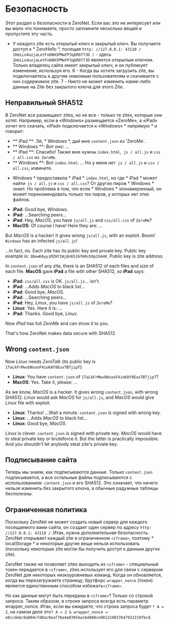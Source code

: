 # Безопасность

Этот раздел о безопасности в ZeroNet. Если вас это не интересует или вы мало что понимаете, просто запомните несколько вещей и пропустите эту часть.

- У каждого zite есть открытый ключ и закрытый ключ. Вы получаете доступ к * ZeroHello *, посещая `http: //127.0.0.1: 43110 / 1HeLLo4uzjaLetFx6NH3PMwFP3qbRbTf3D /` - здесь `1HeLLo4uzjaLetFx6NH3PMwFP3qbRbTf3D` является открытым ключом. Только владелец сайта имеет закрытый ключ, и он публикует изменения, используя его. 6 - Когда вы хотите загрузить zite, вы подключаетесь к другим знакомым пользователям и скачиваете с них содержимое zite. 7 - Никто не может изменить какие-либо данные на Zite без закрытого ключа для этого Zite.


## Неправильный SHA512

В ZeroNet все размещают zites, но не все - только те zites, которые они хотят. Например, если в «Windows» размещается «ZeroMe», а «iPad» хочет его скачать, «iPad» подключается к «Windows» * напрямую * и говорит:

- ** iPad **: Эй, * Windows *, дай мне `content.json` из 'ZeroMe`. 
- ** Windows **: Вот оно: ...  
- ** iPad **: Спасибо! Также мне нужны `index.html`,` js / all.js` и `css / all.css` из` ZeroMe`. 
- ** Windows **: Вот `index.html`: ... Но у меня нет` js / all.js` и `css / all.css`, извините.

* Windows * предоставила * iPad * `index.html`, но где * iPad * может найти` js / all.js` и `css / all.css`? От других пиров * Windows * знает. Но проблема в том, что если * Windows * злонамеренный, он может порекомендовать только тех пиров, у которых нет этих файлов.

- **iPad**: Good bye, *Windows*.
- **iPad**: ...Searching peers...
- **iPad**: Hey, *MacOS*, you have `js/all.js` and `css/all.css` of `ZeroMe`?
- **MacOS**: Of course I have! Here they are: ...

But *MacOS* is a hacker! It gives wrong `js/all.js`, with an exploit. Boom! `Windows` has an infected `js/all.js`!

...In fact, no. Each zite has its public key and private key. Public key example is: `1BewKAyyiMZHY3AjQn65J6f6Rcb9p1h64K`. Public key is zite address.

In `content.json` of any zite, there is an SHA512 of each files and size of each file. **MacOS** gave **iPad** a file with other SHA512, so **iPad** says:

- **iPad**: `css/all.css` is OK. `js/all.js`... isn't.
- **iPad**: ...Adds *MacOS* to black list...
- **iPad**: Good bye, *MacOS*.
- **iPad**: ...Searching peers...
- **iPad**: Hey, *Linux*, you have `js/all.js` of `ZeroMe`?
- **Linux**: Yes. Here it is: ...
- **iPad**: Thanks. Good bye, *Linux*.

Now *iPad* has full *ZeroMe* and can show it to you.

That's how ZeroNet makes data secure with SHA512.


## Wrong `content.json`

Now *Linux* needs *ZeroTalk* (its public key is `1TaLkFrMwvbNsooF4ioKAY9EuxTBTjipT`):

- **Linux**: You have `content.json` of `1TaLkFrMwvbNsooF4ioKAY9EuxTBTjipT`?
- **MacOS**: Yes. Take it, please: ...

As we know, *MacOS* is a hacker. It gives wrong `content.json`, with wrong SHA512. *Linux* would ask *MacOS* for `js/all.js`, and *MacOS* would give *Linux* file with exploit.

- **Linux**: Thanks! ...Wait a minute. `content.json` is signed with wrong key.
- **Linux**: ...Adds *MacOS* to black list...
- **Linux**: Good bye, *MacOS*.

*Linux* is clever. `content.json` is signed with private key. *MacOS* would have to steal private key or bruteforce it. But the latter is practically impossible. And you shouldn't let anybody steal zite's private key.


## Подписывание сайта

Теперь мы знаем, как подписываются данные. Только `content.json` подписывается, а все остальные файлы подписываются с использованием` content.json` и его SHA512. Это означает, что ничего нельзя изменить без закрытого ключа, а обычные радужные таблицы бесполезны.


## Ограниченная политика

Поскольку ZeroNet не может создать новый сервер для каждого посещаемого вами сайта, он создает один сервер по адресу `http: //127.0.0.1: 43110 /`. Итак, нужна дополнительная безопасность. ZeroNet открывает каждый zite в ограниченном `<iframe>`, поэтому * localStorage * и некоторые другие вещи нельзя использовать (поскольку некоторые zite могли бы получить доступ к данным других zite).

ZeroNet также не позволяет zites выходить из `<iframe>` - специальный токен передается в `<iframe>`, zites использует его для связи с сервером ZeroNet для некоторых низкоуровневых команд. Когда он обновляется, когда вы перезагружаете страницу, брутфорс `wrapper_nonce` (токен) является единственным способом избежать` <iframe> `.

Но как данные могут быть переданы в `<iframe>`? Только со строкой запроса. Таким образом, в строке запроса всегда есть параметр wrapper_nonce. Итак, если вы ожидаете, что строка запроса будет `? A = 2`, на самом деле это`? A = 2 & wrapper_nonce = e0ccdebc9a804cfd8ac9eaf78a4a03054acbd400ce981219037647922219fbcd`.
